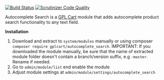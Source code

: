 [![Build Status](https://scrutinizer-ci.com/g/gplcart/autocomplete_search/badges/build.png?b=master)](https://scrutinizer-ci.com/g/gplcart/autocomplete_search/build-status/master)
[![Scrutinizer Code Quality](https://scrutinizer-ci.com/g/gplcart/autocomplete_search/badges/quality-score.png?b=master)](https://scrutinizer-ci.com/g/gplcart/autocomplete_search/?branch=master)

Autocomplete Search is a [GPL Cart](https://github.com/gplcart/gplcart) module that adds autocomplete product search functionality to any text field.


**Installation**

1. Download and extract to `system/modules` manually or using composer `composer require gplcart/autocomplete_search`. IMPORTANT: If you downloaded the module manually, be sure that the name of extracted module folder doesn't contain a branch/version suffix, e.g `-master`. Rename if needed.
2. Go to `admin/module/list` end enable the module
3. Adjust module settings at `admin/module/settings/autocomplete_search`